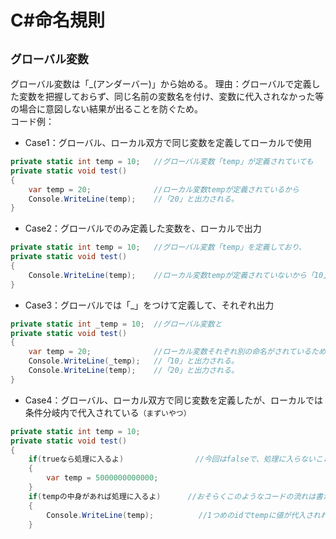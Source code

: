 # C#命名規則
## `グローバル変数`
グローバル変数は「_(アンダーバー)」から始める。
理由：グローバルで定義した変数を把握しておらず、同じ名前の変数名を付け、変数に代入されなかった等の場合に意図しない結果が出ることを防ぐため。  
コード例：
- Case1：グローバル、ローカル双方で同じ変数を定義してローカルで使用
```C#
private static int temp = 10;   //グローバル変数「temp」が定義されていても
private static void test()
{
    var temp = 20;              //ローカル変数tempが定義されているから
    Console.WriteLine(temp);    //「20」と出力される。
}
```
- Case2：グローバルでのみ定義した変数を、ローカルで出力
```C#
private static int temp = 10;   //グローバル変数「temp」を定義しており、
private static void test()
{         
    Console.WriteLine(temp);    //ローカル変数tempが定義されていないから「10」と出力される。
}
```
- Case3：グローバルでは「_」をつけて定義して、それぞれ出力
```C#
private static int _temp = 10;  //グローバル変数と
private static void test()
{
    var temp = 20;              //ローカル変数それぞれ別の命名がされているため、もちろん
    Console.WriteLine(_temp);   //「10」と出力される。
    Console.WriteLine(temp);    //「20」と出力される。
}
```
- Case4：グローバル、ローカル双方で同じ変数を定義したが、ローカルでは条件分岐内で代入されている`（まずいやつ）`
```C#
private static int temp = 10;
private static void test()
{
    if(trueなら処理に入るよ)                //今回はfalseで、処理に入らないことを想定
    {
        var temp = 5000000000000;
    }
    if(tempの中身があれば処理に入るよ)      //おそらくこのようなコードの流れは書かないが
    {
        Console.WriteLine(temp);          //1つめのidでtempに値が代入されればtempを出力したいが、代入されていない場合にグローバルのtemp=「10」が出力されてしまう。
    }
```